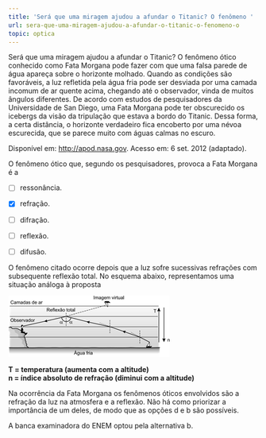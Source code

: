```yaml
---
title: 'Será que uma miragem ajudou a afundar o Titanic? O fenômeno '
url: sera-que-uma-miragem-ajudou-a-afundar-o-titanic-o-fenomeno-o
topic: optica
---
```



Será que uma miragem ajudou a afundar o Titanic? O fenômeno ótico conhecido como Fata Morgana pode fazer com que uma falsa parede de água apareça sobre o horizonte molhado. Quando as condições são favoráveis, a luz refletida pela água fria pode ser desviada por uma camada incomum de ar quente acima, chegando até o observador, vinda de muitos ângulos diferentes. De acordo com estudos de pesquisadores da Universidade de San Diego, uma Fata Morgana pode ter obscurecido os icebergs da visão da tripulação que estava a bordo do Titanic. Dessa forma, a certa distância, o horizonte verdadeiro fica encoberto por uma névoa escurecida, que se parece muito com águas calmas no escuro.

Disponível em: http://apod.nasa.gov. Acesso em: 6 set. 2012 (adaptado).

O fenômeno ótico que, segundo os pesquisadores, provoca a Fata Morgana é a



- [ ] ressonância.
- [x] refração.
- [ ] difração.
- [ ] reflexão.
- [ ] difusão.


O fenômeno citado ocorre depois que a luz sofre sucessivas refrações com subsequente reflexão total. No esquema abaixo, representamos uma situação análoga à proposta

![](ea986e4c-3f61-776e-7503-8acf12348da8.png)

**T = temperatura (aumenta com a altitude)\
n = índice absoluto de refração (diminui com a altitude)**

Na ocorrência da Fata Morgana os fenômenos óticos envolvidos são a refração da luz na atmosfera e a reflexão. Não há como priorizar a importância de um deles, de modo que as opções d e b são possíveis.

A banca examinadora do ENEM optou pela alternativa b.
